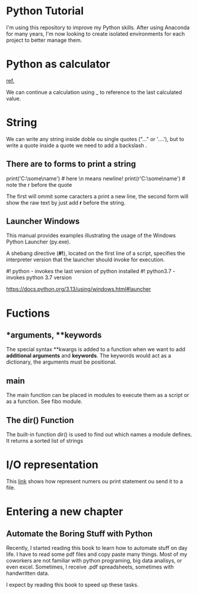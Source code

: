 # Python Tutorial

I'm using this repository to improve my Python skills. After using Anaconda for many years, I'm now looking to create isolated environments for each project to better manage them.

# Python as calculator 
[ref.](https://docs.python.org/3.13/tutorial/introduction.html)

We can continue a calculation using _ to reference to the last calculated value.

# String 

We can write any string inside doble ou single quotes ("..." or '....'), but to write a quote inside a quote we need to add a backslash \. 

## There are to forms to print a string
print('C:\some\name')  # here \n means newline!
print(r'C:\some\name')  # note the r before the quote

The first will ommit some caracters a print a new line, the second form will show the raw text by just add **r** before the string. 

## Launcher Windows
This manual provides examples illustrating the usage of the Windows Python Launcher (py.exe).

A shebang directive (**#!**), located on the first line of a script, specifies the interpreter version that the launcher should invoke for execution.

#! python - invokes the last version of python installed 
#! python3.7 - invokes python 3.7 version 

https://docs.python.org/3.13/using/windows.html#launcher 


# Fuctions 

## \*arguments, \*\*keywords

The special syntax \*\*kwargs is added to a function when we want to add **additional arguments** and **keywords**. The keywords would act as a dictionary, the arguments must be positional.

## __main__

The main function can be placed in modules to execute them as a script or as a function. See fibo module. 

## The dir() Function

The built-in function dir() is used to find out which names a module defines. It returns a sorted list of strings

# I/O representation

This [link](https://docs.python.org/3.13/tutorial/inputoutput.html) shows how represent numers ou print statement ou send it to a file. 

# Entering a new chapter

## Automate the Boring Stuff with Python

Recently, I started reading this book to learn how to automate stuff on day life. I have to read some pdf files and copy paste many things. Most of my coworkers are not familiar with python programing, big data analisys, or even excel. Sometimes, I receive .pdf spreadsheets, sometimes with handwritten data. 

I expect by reading this book to speed up these tasks.